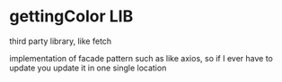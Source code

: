 # gettingColor LIB

third party library, like fetch

implementation of facade pattern such as like axios, so if I ever have to update you update it in one single location